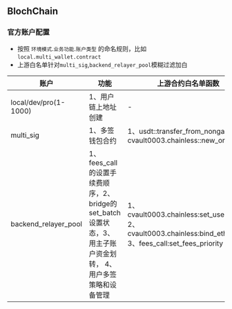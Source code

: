 ## BlochChain

### 官方账户配置
- 按照 `环境模式`.`业务功能`.`账户类型` 的命名规则，比如 `local.multi_wallet.contract`
- 上游白名单针对`multi_sig`,`backend_relayer_pool`模糊过滤加白


| 账户                    | 功能               | 上游合约白名单函数 |   例子                |
| ----------------------- | ----------------- | ---------------- |---------------------|
| local/dev/pro(1-1000)   | 1、用户链上地址创建  |  - | 官方为local765，用户为123abc.local765 |
| multi_sig          | 1、多签钱包合约  |1、usdt::transfer_from_nongas，2、cvault0003.chainless::new_order  |local.multi_sig_wallet｜
| backend_relayer_pool       | 1、fees_call的设置手续费顺序，2、bridge的set_batch设置状态，3、用主子账户资金划转， 4、用户多签策略和设备管理 | 1、cvault0003.chainless:set_user_batch 2、cvault0003.chainless:bind_eth_addr 3、fees_call:set_fees_priority | dev.1.backend_relayer_pool，dev.223.backend_relayer_pool｜